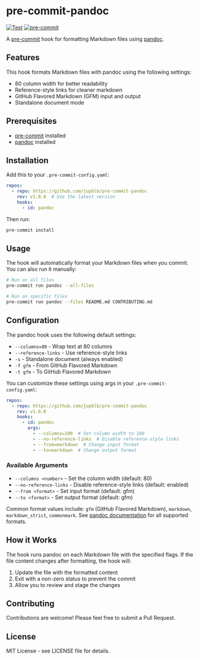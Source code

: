 # pre-commit-pandoc

[![Test][]][1] [![pre-commit]][2]

A [pre-commit][3] hook for formatting Markdown files using [pandoc].

## Features

This hook formats Markdown files with pandoc using the following settings:

- 80 column width for better readability
- Reference-style links for cleaner markdown
- GitHub Flavored Markdown (GFM) input and output
- Standalone document mode

## Prerequisites

- [pre-commit][3] installed
- [pandoc][4] installed

## Installation

Add this to your `.pre-commit-config.yaml`:

``` yaml
repos:
  - repo: https://github.com/jupblb/pre-commit-pandoc
    rev: v1.0.0  # Use the latest version
    hooks:
      - id: pandoc
```

Then run:

``` bash
pre-commit install
```

## Usage

The hook will automatically format your Markdown files when you commit. You can
also run it manually:

``` bash
# Run on all files
pre-commit run pandoc --all-files

# Run on specific files
pre-commit run pandoc --files README.md CONTRIBUTING.md
```

## Configuration

The pandoc hook uses the following default settings:

- `--columns=80` - Wrap text at 80 columns
- `--reference-links` - Use reference-style links
- `-s` - Standalone document (always enabled)
- `-f gfm` - From GitHub Flavored Markdown
- `-t gfm` - To GitHub Flavored Markdown

You can customize these settings using args in your `.pre-commit-config.yaml`:

``` yaml
repos:
  - repo: https://github.com/jupblb/pre-commit-pandoc
    rev: v1.0.0
    hooks:
      - id: pandoc
        args:
          - --columns=100  # Set column width to 100
          - --no-reference-links  # Disable reference-style links
          - --from=markdown  # Change input format
          - --to=markdown  # Change output format
```

### Available Arguments

- `--columns <number>` - Set the column width (default: 80)
- `--no-reference-links` - Disable reference-style links (default: enabled)
- `--from <format>` - Set input format (default: gfm)
- `--to <format>` - Set output format (default: gfm)

Common format values include: `gfm` (GitHub Flavored Markdown), `markdown`,
`markdown_strict`, `commonmark`. See [pandoc documentation] for all supported
formats.

## How it Works

The hook runs pandoc on each Markdown file with the specified flags. If the file
content changes after formatting, the hook will:

1.  Update the file with the formatted content
2.  Exit with a non-zero status to prevent the commit
3.  Allow you to review and stage the changes

## Contributing

Contributions are welcome! Please feel free to submit a Pull Request.

## License

MIT License - see LICENSE file for details.

  [Test]: https://github.com/jupblb/pre-commit-pandoc/actions/workflows/test.yml/badge.svg
  [1]: https://github.com/jupblb/pre-commit-pandoc/actions/workflows/test.yml
  [pre-commit]: https://img.shields.io/badge/pre--commit-enabled-brightgreen?logo=pre-commit
  [2]: https://github.com/pre-commit/pre-commit
  [3]: https://pre-commit.com
  [pandoc]: https://pandoc.org/
  [4]: https://pandoc.org/installing.html
  [pandoc documentation]: https://pandoc.org/MANUAL.html#general-options
